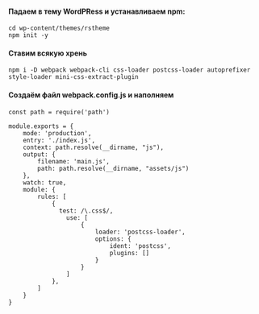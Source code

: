 #### Падаем в тему WordPRess и устанавливаем npm:
```
cd wp-content/themes/rstheme
npm init -y
```

#### Ставим всякую хрень
```
npm i -D webpack webpack-cli css-loader postcss-loader autoprefixer style-loader mini-css-extract-plugin

```
#### Создаём файл webpack.config.js и наполняем
```
const path = require('path')

module.exports = {
    mode: 'production',
    entry: './index.js',
    context: path.resolve(__dirname, "js"),
    output: {
        filename: 'main.js',
        path: path.resolve(__dirname, "assets/js")
    },
    watch: true,
    module: {
        rules: [
            {
              test: /\.css$/,
                use: [
                    {
                        loader: 'postcss-loader',
                        options: {
                            ident: 'postcss',
                            plugins: []
                        }
                    }
                ]
            },
        ]
    }
}
```